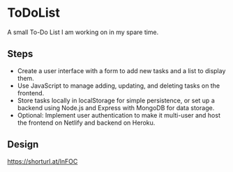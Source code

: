 # ToDoList
A small To-Do List I am working on in my spare time.
## Steps
- Create a user interface with a form to add new tasks and a list to display them.
- Use JavaScript to manage adding, updating, and deleting tasks on the frontend.
- Store tasks locally in localStorage for simple persistence, or set up a backend using Node.js and Express with MongoDB for data storage.
- Optional: Implement user authentication to make it multi-user and host the frontend on Netlify and backend on Heroku.

## Design
https://shorturl.at/lnFOC
